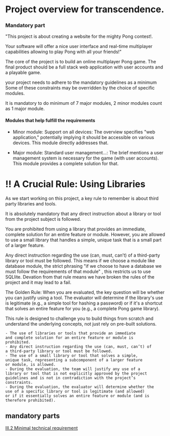 
# Project overview for transcendence.

### Mandatory part
"This project is about creating a website for the mighty Pong contest!. 

Your software will offer a nice user interface and real-time multiplayer capabilities allowing
to play Pong with all your friends!"

The core of the project is to build an online multiplayer Pong game.
The final product should be a full stack web application with user accounts and a playable game.

your project needs to adhere to the mandatory guidelines as a minimum
Some of these constraints may be overridden by the choice of specific
modules.

It is mandatory to do minimum of 7 major modules, 2 minor modules count as 1 major module.


#### Modules that help fulfill the requirements
- Minor module: Support on all devices: The overview specifies "web application," potentially implying it should be accessible on various devices. This module directly addresses that.

- Major module: Standard user management...: The brief mentions a user management system is necessary for the game (with user accounts). This module provides a complete solution for that.


# ‼️  A Crucial Rule: Using Libraries
As we start working on this project, a key rule to remember is about third party libraries and tools.

It is absolutely mandatory that any direct instruction about a library or tool from the project subject is followed.

You are prohibited from using a library that provides an immediate, complete solution for an entire feature or module. However, you are allowed to use a small library that handles a simple, unique task that is a small part of a larger feature.

Any direct instruction regarding the use (can, must, can’t) of a third-party library or tool must be followed. This means if we choose a module like database module, the strict phrasing "if we choose to have a database we must follow the requirements of that module" , this restricts us to use SQLlite. Devation from that rule means we have broken the rules of the project and it may lead to a fail.

The Golden Rule: When you are evaluated, the key question will be whether you can justify using a tool. The evaluator will determine if the library's use is legitimate (e.g., a simple tool for hashing a password) or if it's a shortcut that solves an entire feature for you (e.g., a complete Pong game library).

This rule is designed to challenge you to build things from scratch and understand the underlying concepts, not just rely on pre-built solutions.

```
- The use of libraries or tools that provide an immediate
and complete solution for an entire feature or module is
prohibited.
- Any direct instruction regarding the use (can, must, can’t) of
a third-party library or tool must be followed.
- The use of a small library or tool that solves a simple,
unique task, representing a subcomponent of a larger feature
or module, is allowed.
- During the evaluation, the team will justify any use of a
library or tool that is not explicitly approved by the project
guidelines and is not in contradiction with the project’s
constraints.
- During the evaluation, the evaluator will determine whether the
use of a specific library or tool is legitimate (and allowed)
or if it essentially solves an entire feature or module (and is
therefore prohibited).
```
 
## mandatory parts
[III.2 Minimal technical requirement](Minimal_technical_requirement.md)
